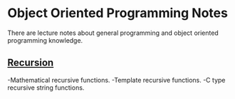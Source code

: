 # Object Oriented Programming Notes
There are lecture notes about general programming and object oriented programming knowledge.

## [Recursion](https://github.com/TolgaReis/object-oriented-programming-notes/tree/master/recursion)
-Mathematical recursive functions.
-Template recursive functions.
-C type recursive string functions.
